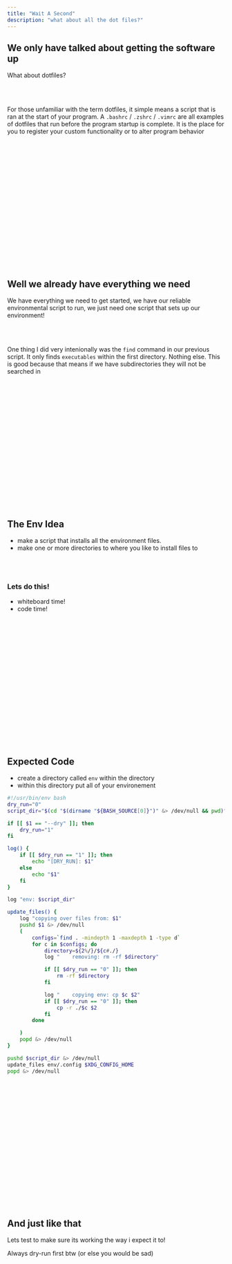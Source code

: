 ```yaml
---
title: "Wait A Second"
description: "what about all the dot files?"
---
```


## We only have talked about getting the software up
What about dotfiles?

<br>
<br>

For those unfamiliar with the term dotfiles, it simple means a script that is
ran at the start of your program.  A `.bashrc` / `.zshrc` / `.vimrc` are all
examples of dotfiles that run before the program startup is complete.  It is
the place for you to register your custom functionality or to alter program
behavior

<br>
<br>
<br>
<br>
<br>
<br>
<br>
<br>
<br>
<br>
<br>
<br>
<br>
<br>
<br>
<br>
<br>

## Well we already have everything we need
We have everything we need to get started, we have our reliable environmental
script to run, we just need one script that sets up our environment!

<br>
<br>

One thing I did very intenionally was the `find` command in our previous
script.  It only finds `executables` within the first directory.  Nothing else.
This is good because that means if we have subdirectories they will not be
searched in

<br>
<br>
<br>
<br>
<br>
<br>
<br>
<br>
<br>
<br>
<br>
<br>
<br>
<br>
<br>
<br>
<br>

## The Env Idea
* make a script that installs all the environment files.
* make one or more directories to where you like to install files to

<br>
<br>

### Lets do this!
* whiteboard time!
* code time!

<br>
<br>
<br>
<br>
<br>
<br>
<br>
<br>
<br>
<br>
<br>
<br>
<br>
<br>
<br>
<br>
<br>

## Expected Code

* create a directory called `env` within the directory
* within this directory put all of your environement

```bash
#!/usr/bin/env bash
dry_run="0"
script_dir="$(cd "$(dirname "${BASH_SOURCE[0]}")" &> /dev/null && pwd)"

if [[ $1 == "--dry" ]]; then
    dry_run="1"
fi

log() {
    if [[ $dry_run == "1" ]]; then
        echo "[DRY_RUN]: $1"
    else
        echo "$1"
    fi
}

log "env: $script_dir"

update_files() {
    log "copying over files from: $1"
    pushd $1 &> /dev/null
    (
        configs=`find . -mindepth 1 -maxdepth 1 -type d`
        for c in $configs; do
            directory=${2%/}/${c#./}
            log "    removing: rm -rf $directory"

            if [[ $dry_run == "0" ]]; then
                rm -rf $directory
            fi

            log "    copying env: cp $c $2"
            if [[ $dry_run == "0" ]]; then
                cp -r ./$c $2
            fi
        done

    )
    popd &> /dev/null
}

pushd $script_dir &> /dev/null
update_files env/.config $XDG_CONFIG_HOME
popd &> /dev/null
```

<br>
<br>
<br>
<br>
<br>
<br>
<br>
<br>
<br>
<br>
<br>
<br>
<br>
<br>
<br>
<br>
<br>

## And just like that
Lets test to make sure its working the way i expect it to!

Always dry-run first btw (or else you would be sad)

<br>
<br>
<br>
<br>
<br>
<br>
<br>
<br>
<br>
<br>
<br>
<br>
<br>
<br>
<br>
<br>
<br>

